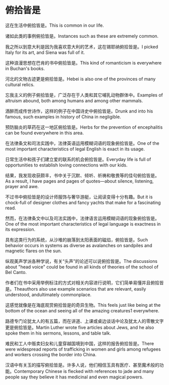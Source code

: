 # 俯拾皆是

<p><span class="chinese">这在生活中俯拾皆是。</span><span class="english">This is common in our life.</span></p>

<p><span class="chinese">诸如此类的事例俯拾皆是。</span><span class="english">Instances such as these are extremely common.</span></p>

<p><span class="chinese">我之所以到意大利是因为我喜欢意大利的艺术，这在锡耶纳俯拾皆是。</span><span class="english">I picked Italy for its art, and Siena was full of it.</span></p>

<p><span class="chinese">这种浪漫思想在巴肯的书中俯拾皆是。</span><span class="english">This kind of romanticism is everywhere in Buchan's books.</span></p>

<p><span class="chinese">河北的文物古迹更是俯拾皆是。</span><span class="english">Hebei is also one of the provinces of many cultural relics.</span></p>

<p><span class="chinese">忘我主义的例子俯拾皆是，广泛存在于人类和其它哺乳动物群体中。</span><span class="english">Examples of altruism abound, both among humans and among other mammals.</span></p>

<p><span class="chinese">酒醉而成传世诗作，这样的例子在中国诗史中俯拾皆是。</span><span class="english">Drunk and into his famous, such examples in history of China in negligible.</span></p>

<p><span class="chinese">预防脑炎的草药在这一地区俯拾皆是。</span><span class="english">Herbs for the prevention of encephalitis can be found everywhere in this area.</span></p>

<p><span class="chinese">在法律条文和司法实践中，法律英语运用模糊词语的现象俯拾皆是。</span><span class="english">One of the most important characteristics of legal English is exact in its usage.</span></p>

<p><span class="chinese">日常生活中和孩子们建立爱的联系的机会俯拾皆是。</span><span class="english">Everyday life is full of opportunities to establish loving connections with our kids.</span></p>

<p><span class="chinese">结果，我发现收获颇丰，书中关于沉默、倾听、祈祷和敬畏等的佳句俯拾皆是。</span><span class="english">As a result, I have pages and pages of quotes—about silence, listening, prayer and awe.</span></p>

<p><span class="chinese">不过书中俯拾皆是的设计师服饰与奢华游艇，让阅读变得十分有趣。</span><span class="english">But it is chock-full of designer clothes and fancy yachts that make for a fascinating read.</span></p>

<p><span class="chinese">然而，在法律条文中以及司法实践中，法律语言运用模糊词语的现象俯拾皆是。</span><span class="english">One of the most important characteristics of legal language is exactness in its expression.</span></p>

<p><span class="chinese">具有这类行为的系统，从沙堆的崩落到太阳表面的磁焰，俯拾皆是。</span><span class="english">Such behavior occurs in systems as diverse as avalanches on sandpiles and magnetic flares on the sun.</span></p>

<p><span class="chinese">纵观美声学派各种学说，有关“头声”的论述可以说俯拾皆是。</span><span class="english">The discussions about "head voice" could be found in all kinds of theories of the school of Bel Canto.</span></p>

<p><span class="chinese">作者们在书中采用举例标注的方式对相关内容进行说明，它们简单易懂并且俯拾皆是。</span><span class="english">Theauthors also use example scenarios that are relevant, easily understood, andultimately commonplace.</span></p>

<p><span class="chinese">这感觉就像是在海底观赏俯拾皆是的奇异生物。</span><span class="english">This feels just like being at the bottom of the ocean and seeing all of the amazing creatures1 everywhere.</span></p>

<p><span class="chinese">路德专门论犹太人的有五篇，而在讲道、上课或桌边谈话中论及犹太人的零散文字更是俯拾皆是。</span><span class="english">Martin Luther wrote five articles about Jews, and he also spoke them in his sermons, lessons, and table talk.</span></p>

<p><span class="chinese">难民和工人中贩卖妇女和儿童穿越国境到中国，这样的报告俯拾皆是。</span><span class="english">There were widespread reports of trafficking in women and girls among refugees and workers crossing the border into China.</span></p>

<p><span class="chinese">汉语中有关玉的描写俯拾皆是。许多人说，他们相信玉具有医疗、甚至魔术般的功能。</span><span class="english">Contemporary Chinese is flecked with references to jade and many people say they believe it has medicinal and even magical powers.</span></p>

